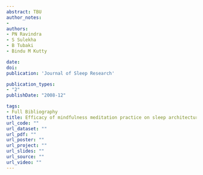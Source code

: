 ```yaml
---
abstract: TBU
author_notes:
- 
authors:
- PN Ravindra
- S Sulekha
- B Tubaki
- Bindu M Kutty

date: 
doi: 
publication: 'Journal of Sleep Research'

publication_types:
- "2"
publishDate: "2008-12"

tags:
- Full Bibliography
title: Efficacy of mindfulness meditation practice on sleep architecture P493
url_code: ""
url_dataset: ""
url_pdf: ""
url_poster: ""
url_project: ""
url_slides: ""
url_source: ""
url_video: ""
---
```

